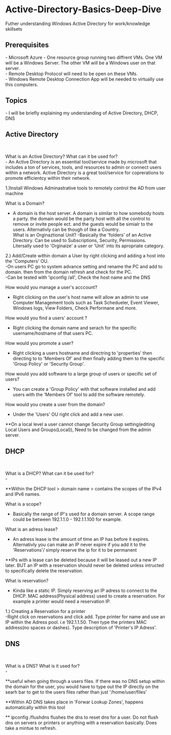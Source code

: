 # Active-Directory-Basics-Deep-Dive
Futher understanding Windows Active Directory for work/knowledge skillsets 

<h2>Prerequisites </h2> 
<p align="left">
- Microsoft Azure - One resource group running two diffrent VMs. One VM will be a Windows Server. The other VM will be a Windows user on that server.<br/>
- Remote Desktop Protocol will need to be open on these VMs.<br/>
- Windows Remote Desktop Connection App will be needed to virtually use this computers.<br/>

<h2>Topics</h2>
<p align="left">
- I will be briefly explaining my understanding of Active Directory, DHCP, DNS<br/>

<h2> Active Directory</h2><br/>
<p align="left">
What is an Active Directory? What can it be used for? <br/>
  - An Active Directory is an essential tool/service made by microsoft that includes a ton of services, tools, and resources to admin or connect users within a network. Active Directory is a great tool/service for coprerations to promote efficientcy within their network. <br/>

1.)Install Windows Adminastrative tools to remotely control the AD from user machine

What is a Domain?<br/>
- A domain is the host server. A domain is similar to how somebody hosts a party. the domain would be the party host with all the control to remove or invite people ect. and the guests would be simialr to the users. Alternativly can be though of like a Country.<br/>
What is an Orginaztional Unit?
-Basically the 'folders' of an Active Directory. Can be used to Subscriptions, Security, Permissions. Litersally used to 'Orginaize' a user or 'Unit' into its apropriate category.<br/>

2.) Add/Create within domain a User by right clicking and adding a host into the 'Computers' OU.<br/>
	-On users PC go to system advance setting and rename the PC and add to domain. then from the domain refresh and check for the PC.<br/>
	-Can be tested with 'ipconfig /all', Check the host name and the DNS<br/>

How would you manage a user's acccount?<br/>
- Right clicking on the user's host name will allow an admin to use Computer Management tools such as Task Schedueler, Event Viewer, Windows logs, View Folders, Check Performane and more.<br/>

How would you find a users' account ?<br/>
- Right clicking the domain name and serach for the specific username/hostname of that users PC.<br/>

How would you promote a user?<br/>
- Right clicking a users hostname and directring to 'properties' then directing to to 'Members Of' and then finally adding them to the specific 'Group Policy' or 'Security Group'.<br/>

How would you add software to a large group of users or specific set of users?<br/>
- You can create a 'Group Policy' with that software installed and add users with the 'Members Of' tool to add the software remotely.<br/>

How would you create a user from the domain?<br/>
- Under the 'Users' OU right click and add a new user.<br/>

**On a local level a user cannot change Security Group setting(editing Local Users and Groups(Local)), Need to be changed from the admin server.<br/>

<h2>DHCP</h2><br/>
<p align="left">
What is a DHCP? What can it be used for?<br/>
-

**Within the DHCP tool > domain name > contains the scopes of the IPv4 and IPv6 names.<br/>

What is a scope?<br/>
- Basically the range of IP's used for a domain server. A scope range could be between 192.1.1.0 - 192.1.1.100 for example.<br/>

What is an adress lease?<br/>
- An adress lease is the amount of time an IP has before it expires. Alternativly you can make an IP never expire if you add it to the 'Reservations'/ simply reserve the ip for it to be permanent<br/>

**IPs with a lease can be deleted because it will be leased out a new IP later. BUT an IP with a reservation should never be deleted unless intructed to specifically delete the reservation.<br/>

What is reservation?<br/>
- Kinda like a static IP. Simply reserving an IP adress to connect to the DHCP. MAC address(Physical address) used to create a reservation. For example a printer would need a reservation IP. <br/>

1.) Creating a Reservation for a printer<br/>
	-Right click on reservations and click add. Type printer for name and use an IP within the Adress pool. i.e 192.1.1.50. Then type the printers MAC address(no spaces or dashes). Type description of 'Printer's IP Adress'.<br/>

<h2>DNS</h2><br/>
<p align="left">
What is a DNS? What is it used for?<br/>
-

**useful when going through a users files. If there was no DNS setup within the domain for the user, you would have to type out the IP directly on the searh bar to get to the users files rather than just '/home/user/files'<br/>

**Within AD DNS takes place in 'Forwar Lookup Zones', happens automatically within this tool<br/>

** ipconfig /flushdns flushes the dns to reset dns for a user. Do not flush dns on servers or printers or anything with a reservation basically. Does take  a mintue to refresh.<br/>
